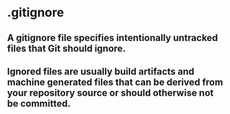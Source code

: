 # .gitignore
## A gitignore file specifies intentionally untracked files that Git should ignore. 
## Ignored files are usually build artifacts and machine generated files that can be derived from your repository source or should otherwise not be committed. 
